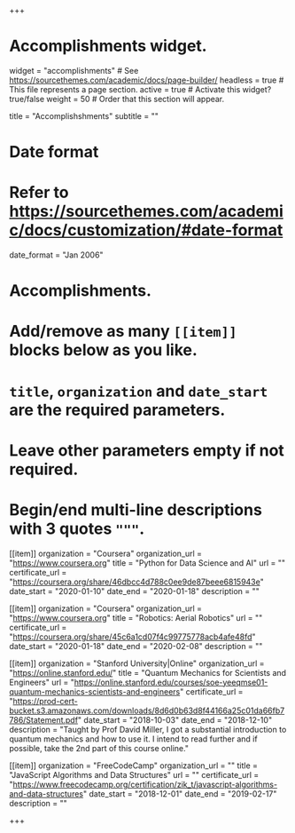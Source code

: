 +++
# Accomplishments widget.
widget = "accomplishments"  # See https://sourcethemes.com/academic/docs/page-builder/
headless = true  # This file represents a page section.
active = true  # Activate this widget? true/false
weight = 50  # Order that this section will appear.

title = "Accomplishshments"
subtitle = ""

# Date format
#   Refer to https://sourcethemes.com/academic/docs/customization/#date-format
date_format = "Jan 2006"

# Accomplishments.
#   Add/remove as many `[[item]]` blocks below as you like.
#   `title`, `organization` and `date_start` are the required parameters.
#   Leave other parameters empty if not required.
#   Begin/end multi-line descriptions with 3 quotes `"""`.

[[item]]
  organization = "Coursera"
  organization_url = "https://www.coursera.org"
  title = "Python for Data Science and AI"
  url = ""
  certificate_url = "https://coursera.org/share/46dbcc4d788c0ee9de87beee6815943e"
  date_start = "2020-01-10"
  date_end = "2020-01-18"
  description = ""

[[item]]
  organization = "Coursera"
  organization_url = "https://www.coursera.org"
  title = "Robotics: Aerial Robotics"
  url = ""
  certificate_url = "https://coursera.org/share/45c6a1cd07f4c99775778acb4afe48fd"
  date_start = "2020-01-18"
  date_end = "2020-02-08"
  description = ""

[[item]]
  organization = "Stanford University|Online"
  organization_url = "https://online.stanford.edu/"
  title = "Quantum Mechanics for Scientists and Engineers"
  url = "https://online.stanford.edu/courses/soe-yeeqmse01-quantum-mechanics-scientists-and-engineers"
  certificate_url = "https://prod-cert-bucket.s3.amazonaws.com/downloads/8d6d0b63d8f44166a25c01da66fb7786/Statement.pdf"
  date_start = "2018-10-03"
  date_end = "2018-12-10"
  description = "Taught by Prof David Miller, I got a substantial introduction to quantum mechanics and how to use it. I intend to read further and if possible, take the 2nd part of this course online."
  
[[item]]
  organization = "FreeCodeCamp"
  organization_url = ""
  title = "JavaScript Algorithms and Data Structures"
  url = ""
  certificate_url = "https://www.freecodecamp.org/certification/zik_t/javascript-algorithms-and-data-structures"
  date_start = "2018-12-01"
  date_end = "2019-02-17"
  description = ""

+++
